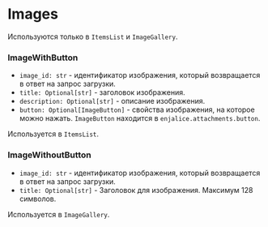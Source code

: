 # Images
Используются только в `ItemsList` и `ImageGallery`.

### ImageWithButton

- `image_id: str` - идентификатор изображения,
который возвращается в ответ на запрос загрузки.
- `title: Optional[str]` - заголовок изображения.
- `description: Optional[str]` - описание изображения.
- `button: Optional[ImageButton]` - cвойства изображения,
на которое можно нажать. `ImageButton` находится в 
`enjalice.attachments.button`.

Используется в `ItemsList`.

### ImageWithoutButton
- `image_id: str` - идентификатор изображения, 
который возвращается в ответ на запрос загрузки.
- `title: Optional[str]` - Заголовок для изображения. 
Максимум 128 символов.

Используется в `ImageGallery`.